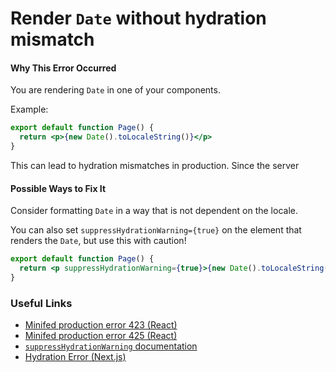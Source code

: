 # Render `Date` without hydration mismatch

#### Why This Error Occurred

You are rendering `Date` in one of your components.

Example:

```jsx
export default function Page() {
  return <p>{new Date().toLocaleString()}</p>
}
```

This can lead to hydration mismatches in production. Since the server

#### Possible Ways to Fix It

Consider formatting `Date` in a way that is not dependent on the locale.

You can also set `suppressHydrationWarning={true}` on the element that renders the `Date`, but use this with caution!

```jsx
export default function Page() {
  return <p suppressHydrationWarning={true}>{new Date().toLocaleString()}</p>
}
```

### Useful Links

- [Minifed production error 423 (React)](https://reactjs.org/docs/error-decoder.html/?invariant=423)
- [Minifed production error 425 (React)](https://reactjs.org/docs/error-decoder.html/?invariant=425)
- [`suppressHydrationWarning` documentation](https://reactjs.org/docs/dom-elements.html#suppresshydrationwarning)
- [Hydration Error (Next.js)](https://nextjs.org/docs/messages/react-hydration-error)

